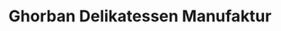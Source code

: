 ---
title: "Ghorban Delikatessen Manufaktur"
url: /wuppertal/ghorban-delikatessen-manufaktur/
shop: Feinkost
---